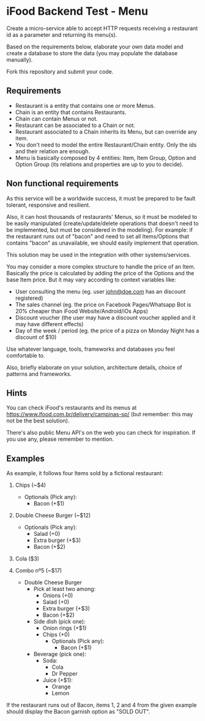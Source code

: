 # iFood Backend Test - Menu

Create a micro-service able to accept HTTP requests receiving a restaurant id as a parameter and returning its menu(s).

Based on the requirements below, elaborate your own data model and create a database to store the data (you may populate the database manually).

Fork this repository and submit your code.

##  Requirements

* Restaurant is a entity that contains one or more Menus.
* Chain is an entity that contains Restaurants.
* Chain can contain Menus or not.
* Restaurant can be associated to a Chain or not.
* Restaurant associated to a Chain inherits its Menu, but can override any item.
* You don't need to model the entire Restaurant/Chain entity.
Only the ids and their relation are enough.
* Menu is basically composed by 4 entities: Item, Item Group, Option and Option Group
(its relations and properties are up to you to decide).

##  Non functional requirements   

As this service will be a worldwide success, it must be prepared to be fault tolerant,
responsive and resilient.

Also, it can host thousands of restaurants' Menus, so it must be modeled to be easily
manipulated (create/update/delete operations that doesn't need to be implemented,
but must be considered in the modeling). For example: if the restaurant runs out of "bacon"
and need to set all Items/Options that contains "bacon" as unavailable,
we should easily implement that operation.

This solution may be used in the integration with other systems/services.

You may consider a more complex structure to handle the price of an Item.
Basically the price is calculated by adding the price of the Options and the base Item price.
But it may vary according to context variables like:
* User consulting the menu (eg. user john@doe.com has an discount registered)
* The sales channel (eg. the price on Facebook Pages/Whatsapp Bot is 20% cheaper than iFood Website/Android/iOs Apps)
* Discount voucher (the user may have a discount voucher applied and it may have different effects)
* Day of the week / period (eg. the price of a pizza on Monday Night has a discount of $10)

Use whatever language, tools, frameworks and databases you feel comfortable to.

Also, briefly elaborate on your solution, architecture details, choice of patterns and frameworks.

##  Hints

You can check iFood's restaurants and its menus at https://www.ifood.com.br/delivery/campinas-sp/
(but remember: this may not be the best solution).

There's also public Menu API's on the web you can check for inspiration.
If you use any, please remember to mention.

## Examples

As example, it follows four Items sold by a fictional restaurant:

1. Chips (~$4)
    - Optionals (Pick any):
        - Bacon (+$1)

2. Double Cheese Burger (~$12)
    - Optionals (Pick any):
        - Salad (+0)
        - Extra burger (+$3)
        - Bacon (+$2)
3. Cola ($3)

4. Combo nº5 (~$17)
    - Double Cheese Burger
        - Pick at least two among:
            - Onions (+0)
            - Salad (+0)
            - Extra burger (+$3)
            - Bacon (+$2)
        - Side dish (pick one):
            - Onion rings (+$1)
            - Chips (+0)
                - Optionals (Pick any):
                    - Bacon (+$1)
        - Beverage (pick one):
            - Soda:
                - Cola
                - Dr Pepper
            - Juice (+$1):
                - Orange
                - Lemon


If the restaurant runs out of Bacon, items 1, 2 and 4 from the given example should display the Bacon garnish option as "SOLD OUT".

